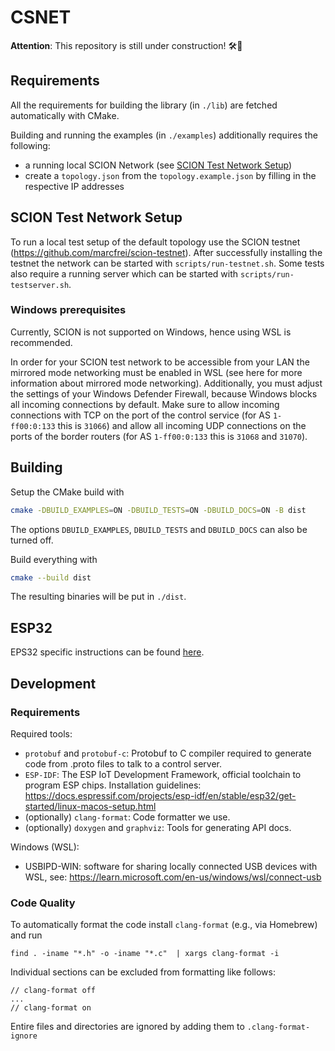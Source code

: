 # CSNET

**Attention**: This repository is still under construction! 🛠️🚧

## Requirements

All the requirements for building the library (in `./lib`) are fetched automatically with CMake.

Building and running the examples (in `./examples`) additionally requires the following:

- a running local SCION Network (see [SCION Test Network Setup](#scion-testnetwork-setup))
- create a `topology.json` from the `topology.example.json` by filling in the respective IP addresses

## SCION Test Network Setup

To run a local test setup of the default topology use the SCION testnet (https://github.com/marcfrei/scion-testnet).
After successfully installing the testnet the network can be started with `scripts/run-testnet.sh`.
Some tests also require a running server which can be started with `scripts/run-testserver.sh`.

### Windows prerequisites

Currently, SCION is not supported on Windows, hence using WSL is recommended.

In order for your SCION test network to be accessible from your LAN the mirrored mode networking must be enabled in
WSL (see here for more information about mirrored mode networking).
Additionally, you must adjust the settings of your Windows Defender Firewall, because Windows blocks all incoming
connections by default.
Make sure to allow incoming connections with TCP on the port of the control service (for AS `1-ff00:0:133` this is
`31066`) and allow all incoming UDP connections on the ports of the border routers (for AS `1-ff00:0:133` this is
`31068` and `31070`).

## Building

Setup the CMake build with

```bash
cmake -DBUILD_EXAMPLES=ON -DBUILD_TESTS=ON -DBUILD_DOCS=ON -B dist
```

The options `DBUILD_EXAMPLES`, `DBUILD_TESTS` and `DBUILD_DOCS` can also be turned off.

Build everything with

```bash
cmake --build dist
```

The resulting binaries will be put in `./dist`.

## ESP32

EPS32 specific instructions can be found [here](./esp32/README.md).

## Development

### Requirements

Required tools:

- `protobuf` and `protobuf-c`: Protobuf to C compiler required to generate code from .proto files to talk to a control
  server.
- `ESP-IDF`: The ESP IoT Development Framework, official toolchain to program ESP chips. Installation
  guidelines: https://docs.espressif.com/projects/esp-idf/en/stable/esp32/get-started/linux-macos-setup.html
- (optionally) `clang-format`: Code formatter we use.
- (optionally) `doxygen` and `graphviz`: Tools for generating API docs.

Windows (WSL):

- USBIPD-WIN: software for sharing locally connected USB devices with WSL,
  see: https://learn.microsoft.com/en-us/windows/wsl/connect-usb

### Code Quality

To automatically format the code install `clang-format` (e.g., via Homebrew) and run

```
find . -iname "*.h" -o -iname "*.c"  | xargs clang-format -i
```

Individual sections can be excluded from formatting like follows:

```
// clang-format off
...
// clang-format on
```

Entire files and directories are ignored by adding them to `.clang-format-ignore`
